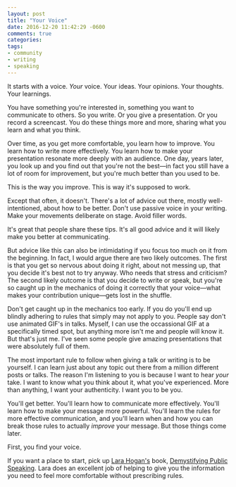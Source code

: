```yaml
---
layout: post
title: "Your Voice"
date: 2016-12-20 11:42:29 -0600
comments: true
categories: 
tags: 
- community
- writing
- speaking
---
```

It starts with a voice. _Your_ voice. Your ideas. Your opinions. Your thoughts. Your learnings.

You have something you're interested in, something you want to communicate to others. So you write. Or you give a presentation. Or you record a screencast. You do these things more and more, sharing what you learn and what you think.

Over time, as you get more comfortable, you learn how to improve. You learn how to write more effectively. You learn how to make your presentation resonate more deeply with an audience. One day, years later, you look up and you find out that you're not the best—in fact you still have a lot of room for improvement, but you're much better than you used to be.

This is the way you improve. This is way it's supposed to work.

Except that often, it doesn't. There's a lot of advice out there, mostly well-intentioned, about how to be better. Don't use passive voice in your writing. Make your movements deliberate on stage. Avoid filler words. 

It's great that people share these tips. It's all good advice and it will likely make you better at communicating.

But advice like this can also be intimidating if you focus too much on it from the beginning. In fact, I would argue there are two likely outcomes. The first is that you get so nervous about doing it right, about not messing up, that you decide it's best not to try anyway. Who needs that stress and criticism? The second likely outcome is that you decide to write or speak, but you're so caught up in the mechanics of doing it correctly that your voice—what makes your contribution unique—gets lost in the shuffle.

Don't get caught up in the mechanics too early. If you do you'll end up blindly adhering to rules that simply may not apply to you. People say don't use animated GIF's in talks. Myself, I can use the occassional GIF at a specifically timed spot, but anything more isn't me and people will know it. But that's just me. I've seen some people give amazing presentations that were absolutely full of them. 

The most important rule to follow when giving a talk or writing is to be yourself. I can learn just about any topic out there from a million different posts or talks. The reason I'm listening to you is because I want to hear _your_ take. I want to know what you think about it, what you've experienced. More than anything, I want your authenticity. I want you to be you.

You'll get better. You'll learn how to communicate more effectively. You'll learn how to make your message more powerful. You'll learn the rules for more effective communication, and you'll learn when and how you can break those rules to actually _improve_ your message. But those things come later.

First, you find your voice.

<div class="note">
    If you want a place to start, pick up <a href="https://twitter.com/lara_hogan">Lara Hogan's</a> book, <a href="https://abookapart.com/products/demystifying-public-speaking">Demystifying Public Speaking</a>. Lara does an excellent job of helping to give you the information you need to feel more comfortable without prescribing rules.
</div>